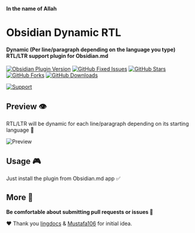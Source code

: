 **In the name of Allah**

# Obsidian Dynamic RTL

#### Dynamic (Per line/paragraph depending on the language you type) RTL/LTR support plugin for Obsidian.md

[![Obsidian Plugin Version](https://img.shields.io/github/manifest-json/v/mwxgaf/obsidian-dynamic-rtl?color=blue&label=Community%20Plugins&logo=obsidian&logoColor=purple&style=flat)](https://obsidian.md)
[![GitHub Fixed Issues](https://img.shields.io/github/issues-closed/mwxgaf/obsidian-dynamic-rtl?color=success&label=issues&logo=github&style=flat)](https://github.com/mwxgaf/obsidian-dynamic-rtl/issues?q=is%3Aissue+is%3Aclosed)
[![GitHub Stars](https://img.shields.io/github/stars/mwxgaf/obsidian-dynamic-rtl?color=gold&logo=github&style=flat)](https://github.com/mwxgaf/obsidian-dynamic-rtl/stargazers)
[![GitHub Forks](https://img.shields.io/github/forks/mwxgaf/obsidian-dynamic-rtl?logo=github)](https://github.com/mwxgaf/obsidian-dynamic-rtl/network/members)
[![GitHub Downloads](https://img.shields.io/github/downloads/mwxgaf/obsidian-dynamic-rtl/total?logo=github)](https://github.com/mwxgaf/obsidian-dynamic-rtl/releases)

[![Support](https://raw.githubusercontent.com/mwxgaf/obsidian-dynamic-rtl/master/support.png)](http://mwxgaf/support)

## Preview 👁️

RTL/LTR will be dynamic for each line/paragraph depending on its starting language 🙂

![Preview](https://raw.githubusercontent.com/mwxgaf/obsidian-dynamic-rtl/master/preview.png)

## Usage 🎮

Just install the plugin from Obsidian.md app ✅

## More 🤔

**Be comfortable about submitting pull requests  or issues 🐧**

❤️ Thank you [lingdocs](https://forum.obsidian.md/u/lingdocs) & [Mustafa106](https://forum.obsidian.md/u/mustafa106) for initial idea.
